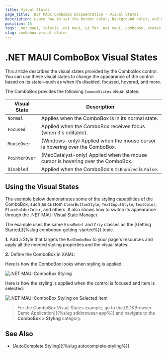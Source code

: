 ```yaml
---
title: Visual States
page_title: .NET MAUI ComboBox Documentation - Visual States
description: Learn how to set the border color, background color, and other visual states for the Telerik UI for .NET MAUI ComboBox control.
position: 15
tags: .net maui, telerik .net maui, ui for .net maui, combobox, states, microsoft .net maui
slug: combobox-visual-states
---
```


# .NET MAUI ComboBox Visual States

This article describes the visual states provided by the ComboBox control. You can use these visual states to change the appearance of the control based on its state—such as when it’s disabled, focused, hovered, and more.

The ComboBox provides the following `CommonStates` visual states:

| Visual State | Description |
| ------------- | --------------- |
| `Normal` | Applies when the ComboBox is in its normal state. |
| `Focused` | Applied when the ComboBox receives focus (when it's editable). |
| `MouseOver` | (Windows-only) Applied when the mouse cursor is hovering over the ComboBox. |
| `PointerOver` | (MacCatalyst-only) Applied when the mouse cursor is hovering over the ComboBox. |
| `Disabled` | Applied when the ComboBox's `IsEnabled` is `False`. |

## Using the Visual States

The example below demonstrates some of the styling capabilities of the ComboBox, such as custom `ClearButtonStyle`, `TextInputStyle`, `TextColor`, `PlaceholderColor`, and others. It also shows how to switch its appearance through the .NET MAUI Visual State Manager.

The example uses the same `ViewModel` and `City` classes as the [Getting Started]({%slug combobox-getting-started%}) topic.

**1.** Add a Style that targets the `RadComboBox` to your page's resources and apply all the needed styling properties and the visual states:

<snippet id='combobox-custom-styles' />

**2.** Define the ComboBox in XAML:

<snippet id='combobox-styling-xaml'/>

Here is how the ComboBox looks when styling is applied:

![.NET MAUI ComboBox Styling](images/combobox-styling.png)

Here is how the styling is applied when the control is focused and item is selected:

![.NET MAUI ComboBox Styling on Selected Item](images/combobox-styling-focused.png)

> For the ComboBox Visual States example, go to the [SDKBrowser Demo Application]({%slug sdkbrowser-app%}) and navigate to the **ComboBox > Styling** category.

## See Also

- [AutoComplete Styling]({%slug autocomplete-styling%})
